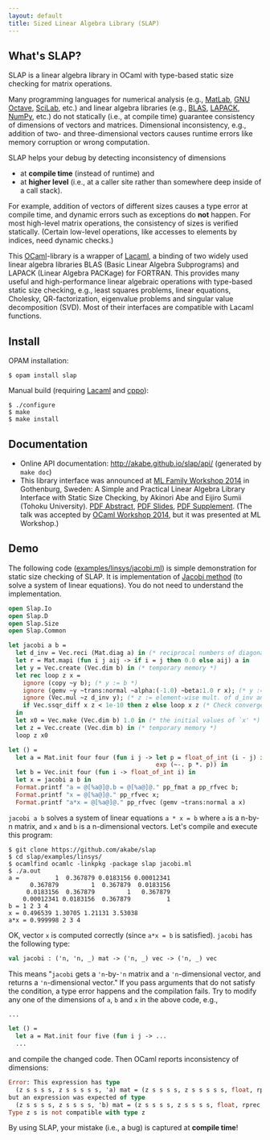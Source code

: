 ```yaml
---
layout: default
title: Sized Linear Algebra Library (SLAP)
---
```


What's SLAP?
------------

SLAP is a linear algebra library in OCaml with type-based static size checking
for matrix operations.

Many programming languages for numerical analysis (e.g.,
[MatLab](http://www.mathworks.com/products/matlab/),
[GNU Octave](https://www.gnu.org/software/octave/),
[SciLab](http://www.scilab.org/), etc.) and linear algebra libraries (e.g.,
[BLAS](http://www.netlib.org/blas/), [LAPACK](http://www.netlib.org/lapack/),
[NumPy](http://www.numpy.org/), etc.) do not statically (i.e., at compile time)
guarantee consistency of dimensions of vectors and matrices.
Dimensional inconsistency, e.g., addition of two- and three-dimensional vectors
causes runtime errors like memory corruption or wrong computation.

SLAP helps your debug by detecting inconsistency of dimensions

- at **compile time** (instead of runtime) and
- at **higher level** (i.e., at a caller site rather than somewhere deep inside
  of a call stack).

For example, addition of vectors of different sizes causes a type error
at compile time, and dynamic errors such as exceptions do **not** happen.
For most high-level matrix operations, the consistency of sizes is verified
statically. (Certain low-level operations, like accesses to elements by indices,
need dynamic checks.)

This [OCaml](http://ocaml.org/)-library is a wrapper of
[Lacaml](https://github.com/mmottl/lacaml), a binding of two widely used
linear algebra libraries BLAS (Basic Linear Algebra Subprograms) and LAPACK
(Linear Algebra PACKage) for FORTRAN.
This provides many useful and high-performance linear algebraic operations with
type-based static size checking, e.g., least squares problems, linear equations,
Cholesky, QR-factorization, eigenvalue problems and singular value decomposition
(SVD). Most of their interfaces are compatible with Lacaml functions.

Install
-------

OPAM installation:

```
$ opam install slap
```

Manual build (requiring [Lacaml](https://github.com/mmottl/lacaml) and
[cppo](http://mjambon.com/cppo.html)):

```
$ ./configure
$ make
$ make install
```

Documentation
-------------

- Online API documentation: http://akabe.github.io/slap/api/
  (generated by `make doc`)
- This library interface was announced at
  [ML Family Workshop 2014](http://okmij.org/ftp/ML/ML14.html) in Gothenburg,
  Sweden: A Simple and Practical Linear Algebra Library Interface with Static
  Size Checking, by Akinori Abe and Eijiro Sumii (Tohoku University).
  [PDF Abstract](https://ocaml.org/meetings/ocaml/2014/ocaml2014_19.pdf),
  [PDF Slides](https://ocaml.org/meetings/ocaml/2014/abe-sumii-slides.pdf),
  [PDF Supplement](https://akabe.github.io/sgpr/changes.pdf).
  (The talk was accepted by
  [OCaml Workshop 2014](https://ocaml.org/meetings/ocaml/2014/), but it was
  presented at ML Workshop.)

Demo
----

The following code
([examples/linsys/jacobi.ml](https://github.com/akabe/slap/blob/master/examples/linsys/jacobi.ml))
is simple demonstration for static size checking of SLAP. It is implementation
of [Jacobi method](http://en.wikipedia.org/wiki/Jacobi_method) (to solve a
system of linear equations). You do not need to understand the implementation.

```ocaml
open Slap.Io
open Slap.D
open Slap.Size
open Slap.Common

let jacobi a b =
  let d_inv = Vec.reci (Mat.diag a) in (* reciprocal numbers of diagonal elements *)
  let r = Mat.mapi (fun i j aij -> if i = j then 0.0 else aij) a in
  let y = Vec.create (Vec.dim b) in (* temporary memory *)
  let rec loop z x =
    ignore (copy ~y b); (* y := b *)
    ignore (gemv ~y ~trans:normal ~alpha:(-1.0) ~beta:1.0 r x); (* y := y-r*x *)
    ignore (Vec.mul ~z d_inv y); (* z := element-wise mult. of d_inv and y *)
    if Vec.ssqr_diff x z < 1e-10 then z else loop x z (* Check convergence *)
  in
  let x0 = Vec.make (Vec.dim b) 1.0 in (* the initial values of `x' *)
  let z = Vec.create (Vec.dim b) in (* temporary memory *)
  loop z x0

let () =
  let a = Mat.init four four (fun i j -> let p = float_of_int (i - j) in
                                         exp (~-. p *. p)) in
  let b = Vec.init four (fun i -> float_of_int i) in
  let x = jacobi a b in
  Format.printf "a = @[%a@]@.b = @[%a@]@." pp_fmat a pp_rfvec b;
  Format.printf "x = @[%a@]@." pp_rfvec x;
  Format.printf "a*x = @[%a@]@." pp_rfvec (gemv ~trans:normal a x)
```

`jacobi a b` solves a system of linear equations `a * x = b` where `a` is
a n-by-n matrix, and `x` and `b` is a n-dimensional vectors.
Let's compile and execute this program:

```
$ git clone https://github.com/akabe/slap
$ cd slap/examples/linsys/
$ ocamlfind ocamlc -linkpkg -package slap jacobi.ml
$ ./a.out
a =          1  0.367879 0.0183156 0.00012341
      0.367879         1  0.367879  0.0183156
     0.0183156  0.367879         1   0.367879
    0.00012341 0.0183156  0.367879          1
b = 1 2 3 4
x = 0.496539 1.30705 1.21131 3.53038
a*x = 0.999998 2 3 4
```

OK, vector `x` is computed correctly (since `a*x = b` is satisfied).
`jacobi` has the following type:

```ocaml
val jacobi : ('n, 'n, _) mat -> ('n, _) vec -> ('n, _) vec
```

This means "`jacobi` gets a `'n`-by-`'n` matrix and a `'n`-dimensional vector,
and returns a `'n`-dimensional vector." If you pass arguments that do not
satisfy the condition, a type error happens and the compilation fails.
Try to modify any one of the dimensions of `a`, `b` and `x` in the above code,
e.g.,

```ocaml
...

let () =
  let a = Mat.init four five (fun i j -> ...
  ...
```

and compile the changed code. Then OCaml reports inconsistency of dimensions:

```ocaml
Error: This expression has type
  (z s s s s, z s s s s s, 'a) mat = (z s s s s, z s s s s s, float, rprec, 'a) Slap.Mat.t
but an expression was expected of type
  (z s s s s, z s s s s, 'b) mat = (z s s s s, z s s s s, float, rprec, 'b) Slap.Mat.t
Type z s is not compatible with type z
```

By using SLAP, your mistake (i.e., a bug) is captured at **compile time**!
